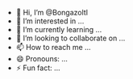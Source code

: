 - 👋 Hi, I’m @Bongazoltl
- 👀 I’m interested in ...
- 🌱 I’m currently learning ...
- 💞️ I’m looking to collaborate on ...
- 📫 How to reach me ...
- 😄 Pronouns: ...
- ⚡ Fun fact: ...

<!---
Bongazoltl/Bongazoltl is a ✨ special ✨ repository because its `README.md` (this file) appears on your GitHub profile.
You can click the Preview link to take a look at your changes.
--->
